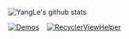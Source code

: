 <!--
**alidili/alidili** is a ✨ _special_ ✨ repository because its `README.md` (this file) appears on your GitHub profile.

Here are some ideas to get you started:

- 🔭 I’m currently working on ...
- 🌱 I’m currently learning ...
- 👯 I’m looking to collaborate on ...
- 🤔 I’m looking for help with ...
- 💬 Ask me about ...
- 📫 How to reach me: ...
- 😄 Pronouns: ...
- ⚡ Fun fact: ...
-->

![YangLe's github stats](https://github-readme-stats.vercel.app/api?username=alidili&theme=dracula&show_icons=true)

[![Demos](https://github-readme-stats.vercel.app/api/pin/?username=alidili&repo=Demos&theme=dracula&show_icons=true&show_owner=true)](https://github.com/alidili/Demos)&nbsp;&nbsp;&nbsp;&nbsp;[![RecyclerViewHelper](https://github-readme-stats.vercel.app/api/pin/?username=alidili&repo=RecyclerViewHelper&theme=dracula&show_icons=true&show_owner=true)](https://github.com/alidili/RecyclerViewHelper)
